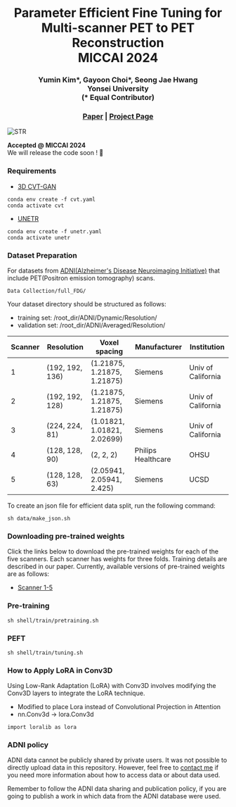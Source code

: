 <div align="center">
    <h1>Parameter Efficient Fine Tuning for <br> Multi-scanner PET to PET Reconstruction <br> MICCAI 2024</h1>
</div>

<div align="center">
    <h3>Yumin Kim*, Gayoon Choi*, Seong Jae Hwang <br> Yonsei University <br> (* Equal Contributor) 
</h3>
                                            
</div>


<div align="center">
  <h3>
    <a href="https://arxiv.org/pdf/2407.07517">Paper</a> |
    <a href="http://MICV-yonsei.github.io/petite2024/">Project Page</a>
  </h3>
</div>

 ![STR](https://github.com/mineeuk/PETITE/assets/72694034/2641a7f3-facc-4eac-84cf-b96ea3c32f64)
 
**Accepted @ MICCAI 2024** \
We will release the code soon ! 🦍

### Requirements
- [3D CVT-GAN](https://github.com/Aru321/GAN-for-PET-Reconstruction)
```
conda env create -f cvt.yaml
conda activate cvt
```
- [UNETR](https://github.com/Project-MONAI/research-contributions/tree/main/UNETR/BTCV)
```
conda env create -f unetr.yaml
conda activate unetr
```

### Dataset Preparation

For datasets from [ADNI(Alzheimer's Disease Neuroimaging Initiative)](https://ida.loni.usc.edu/login.jsp?project=ADNI) that include PET(Positron emission tomography) scans.
```
Data Collection/full_FDG/
```
Your dataset directory should be structured as follows:
- training set: /root_dir/ADNI/Dynamic/Resolution/
- validation set: /root_dir/ADNI/Averaged/Resolution/

| Scanner | Resolution       | Voxel spacing             | Manufacturer        | Institution        |
|---------|------------------|---------------------------|---------------------|--------------------|
| 1       | (192, 192, 136)  | (1.21875, 1.21875, 1.21875)| Siemens             | Univ of California |
| 2       | (192, 192, 128)  | (1.21875, 1.21875, 1.21875)| Siemens             | Univ of California |
| 3       | (224, 224, 81)   | (1.01821, 1.01821, 2.02699)| Siemens             | Univ of California |
| 4       | (128, 128, 90)   | (2, 2, 2)                  | Philips Healthcare  | OHSU               |
| 5       | (128, 128, 63)   | (2.05941, 2.05941, 2.425)  | Siemens             | UCSD               |

To create an json file for efficient data split, run the following command:
```commandline
sh data/make_json.sh
```

### Downloading pre-trained weights
Click the links below to download the pre-trained weights for each of the five scanners. Each scanner has weights for three folds. 
Training details are described in our paper. Currently, available versions of pre-trained weights are as follows:
- [Scanner 1-5](https://drive.google.com/drive/folders/1nk-6n3KY8XGIn2TMxDRNZ5awdz5FYGnM)

### Pre-training
```commandline
sh shell/train/pretraining.sh
```

### PEFT
```commandline
sh shell/train/tuning.sh
```

### How to Apply LoRA in Conv3D
Using Low-Rank Adaptation (LoRA) with Conv3D involves modifying the Conv3D layers to integrate the LoRA technique.

- Modified to place Lora instead of Convolutional Projection in Attention
- nn.Conv3d -> lora.Conv3d
```
import loralib as lora
```

### ADNI policy
ADNI data cannot be publicly shared by private users. It was not possible to directly upload data in this repository. However, feel free to [contact me](yumin@yonsei.ac.kr) if you need more information about how to access data or about data used.

Remember to follow the ADNI data sharing and publication policy, if you are going to publish a work in which data from the ADNI database were used.